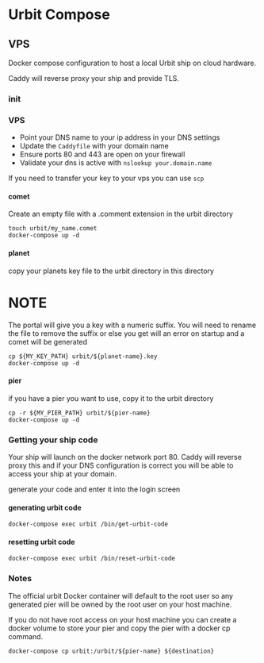 # Urbit Compose

## VPS

Docker compose configuration to host a local Urbit ship on cloud hardware.

Caddy will reverse proxy your ship and provide TLS.

### init

### VPS

* Point your DNS name to your ip address in your DNS settings
* Update the `Caddyfile` with your domain name
* Ensure ports 80 and 443 are open on your firewall
* Validate your dns is active with `nslookup your.domain.name`

If you need to transfer your key to your vps you can use `scp`

#### comet

Create an empty file with a .comment extension in the urbit directory

```shell
touch urbit/my_name.comet
docker-compose up -d
```

#### planet
copy your planets key file to the urbit directory in this directory

# NOTE
The portal will give you a key with a numeric suffix. You will need to rename the file to remove the suffix
or else you get will an error on startup and a comet will be generated

```shell
cp ${MY_KEY_PATH} urbit/${planet-name}.key
docker-compose up -d
```

#### pier
if you have a pier you want to use, copy it to the urbit directory

```shell
cp -r ${MY_PIER_PATH} urbit/${pier-name}
docker-compose up -d
```

### Getting your ship code

Your ship will launch on the docker network port 80. Caddy will reverse proxy this
and if your DNS configuration is correct you will be able to access your ship at
your domain.

generate your code and enter it into the login screen

#### generating urbit code

```shell
docker-compose exec urbit /bin/get-urbit-code
```

#### resetting urbit code

```shell
docker-compose exec urbit /bin/reset-urbit-code
```

### Notes

The official urbit Docker container will default to the root user so any generated pier will be
owned by the root user on your host machine.

If you do not have root access on your host machine you can create a docker volume to store your pier
and copy the pier with a docker cp command.

```shell
docker-compose cp urbit:/urbit/${pier-name} ${destination}
```
